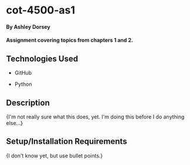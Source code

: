 # cot-4500-as1
 
#### By **Ashley Dorsey**

#### Assignment covering topics from chapters 1 and 2.

## Technologies Used

- GitHub

- Python

## Description

{I'm not really sure what this does, yet. I'm doing this before I do anything else...}

## Setup/Installation Requirements

{I don't know yet, but use bullet points.}